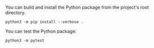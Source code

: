You can build and install the Python package from the project's root directory.

```shell
python3 -m pip install --verbose .
```

You can test the Python package:

```shell
python3 -m pytest
```

